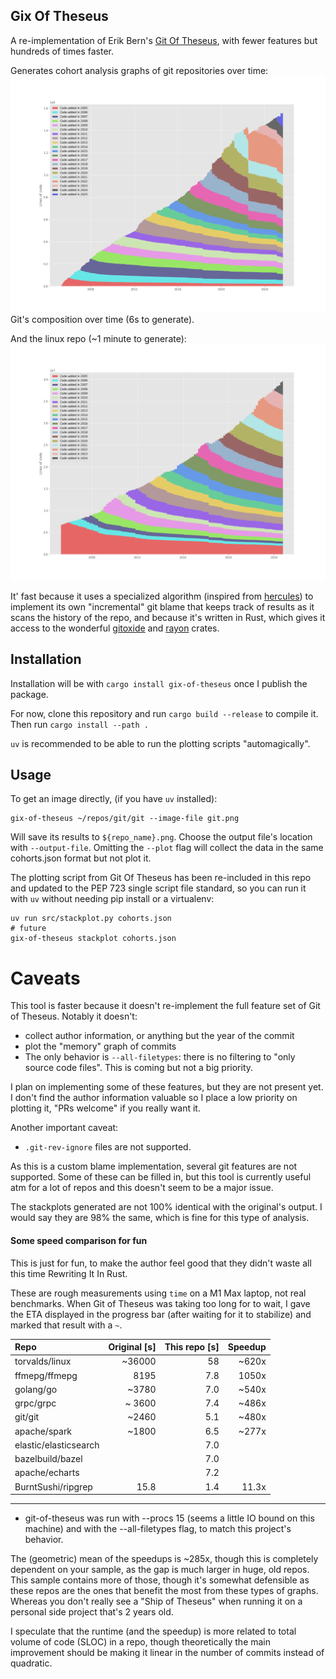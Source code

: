 ## Gix Of Theseus

A re-implementation of Erik Bern's [Git Of Theseus](https://github.com/erikbern/git-of-theseus), with fewer features but hundreds of times faster.

Generates cohort analysis graphs of git repositories over time:
![A stack plot of the composition of git's source code over the years](images/git.png)
Git's composition over time (6s to generate).

And the linux repo (~1 minute to generate):
![The same kind of graph but for linux](images/linux.png)

It' fast because it uses a specialized algorithm (inspired from [hercules](https://github.com/src-d/hercules)) to implement its own "incremental" git blame that keeps track of results as it scans the history of the repo, and because it's written in Rust, which gives it access to the wonderful [gitoxide](https://github.com/GitoxideLabs/gitoxide) and [rayon](https://docs.rs/rayon/latest/rayon/) crates.

## Installation

Installation will be with `cargo install gix-of-theseus` once I publish the package.

For now, clone this repository and run `cargo build --release` to compile it. Then run `cargo install --path .`

`uv` is recommended to be able to run the plotting scripts "automagically".

## Usage

To get an image directly, (if you have `uv` installed):

```
gix-of-theseus ~/repos/git/git --image-file git.png
```

Will save its results to `${repo_name}.png`. Choose the output file's location with `--output-file`.
Omitting the `--plot` flag will collect the data in the same cohorts.json format but not plot it.

The plotting script from Git Of Theseus has been re-included in this repo and updated to the PEP 723 single script file standard, so you can run it with `uv` without needing pip install or a virtualenv:

```
uv run src/stackplot.py cohorts.json
# future
gix-of-theseus stackplot cohorts.json
```

# Caveats
This tool is faster because it doesn't re-implement the full feature set of Git of Theseus. Notably it doesn't:

* collect author information, or anything but the year of the commit
* plot the "memory" graph of commits
* The only behavior is `--all-filetypes`: there is no filtering to "only source code files". This is coming but not a big priority.

I plan on implementing some of these features, but they are not present yet. I don't find the author information valuable so I place a low priority on plotting it, "PRs welcome" if you really want it.

Another important caveat:
*  `.git-rev-ignore` files are not supported. 

As this is a custom blame implementation, several git features are not supported. Some of these can be filled in, but this tool is currently useful atm for a lot of repos and this doesn't seem to be a major issue.


The stackplots generated are not 100% identical with the original's output. I would say they are 98% the same, which is fine for this type of analysis.

#### Some speed comparison for fun

This is just for fun, to make the author feel good that they didn't waste all this time Rewriting It In Rust.

These are rough measurements using `time` on a M1 Max laptop, not real benchmarks. When Git of Theseus was taking too long for to wait, I gave the ETA displayed in the progress bar (after waiting for it to stabilize) and marked that result with a `~`.


| Repo | Original [s] | This repo [s] | Speedup |
|:---|---:|---:|---:|
torvalds/linux  | ~36000 | 58 | ~620x
ffmepg/ffmepg |  8195 | 7.8 | 1050x
golang/go | ~3780 | 7.0 | ~540x
grpc/grpc | ~ 3600 | 7.4 | ~486x
git/git | ~2460 | 5.1 | ~480x
apache/spark | ~1800| 6.5 | ~277x
elastic/elasticsearch | | 7.0 | 
bazelbuild/bazel | | 7.0 | 
apache/echarts | | 7.2 | 
BurntSushi/ripgrep| 15.8 | 1.4 | 11.3x
---

* git-of-theseus was run with --procs 15 (seems a little IO bound on this machine) and with the --all-filetypes flag, to match this project's behavior.

The (geometric) mean of the speedups is ~285x, though this is completely dependent on your sample, as the gap is much larger in huge, old repos.
This sample contains more of those, though it's somewhat defensible as these repos are the ones that benefit the most from these types of graphs. Whereas you don't really see a "Ship of Theseus" when running it on a personal side project that's 2 years old.

I speculate that the runtime (and the speedup) is more related to total volume of code (SLOC) in a repo, though theoretically the main improvement should be making it linear in the number of commits instead of quadratic.